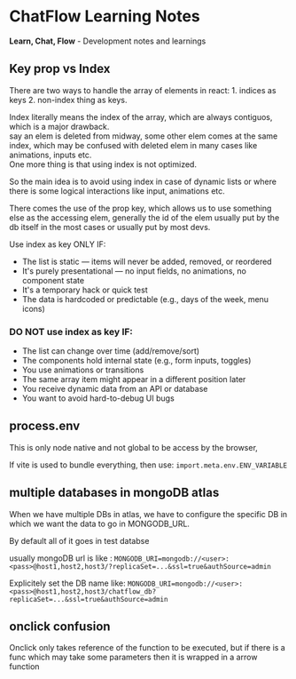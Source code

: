 # ChatFlow Learning Notes

**Learn, Chat, Flow** - Development notes and learnings

## Key prop vs Index

There are two ways to handle the array of elements in react: 1. indices as keys 2. non-index thing as keys.

Index literally means the index of the array, which are always contiguos, which is a major drawback.  
say an elem is deleted from midway, some other elem comes at the same index, which may be confused with deleted elem in many cases like animations, inputs etc.  
One more thing is that using index is not optimized.

So the main idea is to avoid using index in case of dynamic lists or where there is some logical interactions like input, animations etc.

There comes the use of the prop key, which allows us to use something else as the accessing elem, generally the id of the elem usually put by the db itself in the most cases or usually put by most devs.

Use index as key ONLY IF:

-   The list is static — items will never be added, removed, or reordered
-   It's purely presentational — no input fields, no animations, no component state
-   It's a temporary hack or quick test
-   The data is hardcoded or predictable (e.g., days of the week, menu icons)

### DO NOT use index as key IF:

-   The list can change over time (add/remove/sort)
-   The components hold internal state (e.g., form inputs, toggles)
-   You use animations or transitions
-   The same array item might appear in a different position later
-   You receive dynamic data from an API or database
-   You want to avoid hard-to-debug UI bugs

## process.env

This is only node native and not global to be access by the browser,

If vite is used to bundle everything, then use: `import.meta.env.ENV_VARIABLE`

## multiple databases in mongoDB atlas

When we have multiple DBs in atlas, we have to configure the specific DB in which we want the data to go in MONGODB_URL.

By default all of it goes in test databse

usually mongoDB url is like : `MONGODB_URI=mongodb://<user>:<pass>@host1,host2,host3/?replicaSet=...&ssl=true&authSource=admin`

Explicitely set the DB name like:
`MONGODB_URI=mongodb://<user>:<pass>@host1,host2,host3/chatflow_db?replicaSet=...&ssl=true&authSource=admin`

## onclick confusion

Onclick only takes reference of the function to be executed, but if there is a func which may take some parameters then it is wrapped in a arrow function
